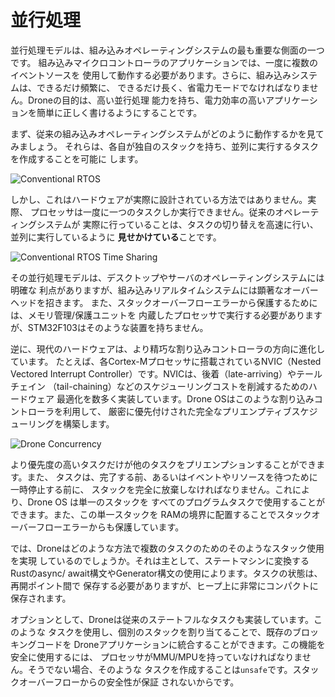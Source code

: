 # 並行処理

並行処理モデルは、組み込みオペレーティングシステムの最も重要な側面の一つです。
組み込みマイクロコントローラのアプリケーションでは、一度に複数のイベントソースを
使用して動作する必要があります。さらに、組み込みシステムは、できるだけ頻繁に、
できるだけ長く、省電力モードでなければなりません。Droneの目的は、高い並行処理
能力を持ち、電力効率の高いアプリケーションを簡単に正しく書けるようにすることです。

まず、従来の組み込みオペレーティングシステムがどのように動作するかを見てみましょう。
それらは、各自が独自のスタックを持ち、並列に実行するタスクを作成することを可能に
します。

![Conventional RTOS](../assets/conventional-rtos.svg)

しかし、これはハードウェアが実際に設計されている方法ではありません。実際、
プロセッサは一度に一つのタスクしか実行できません。従来のオペレーティングシステムが
実際に行っていることは、タスクの切り替えを高速に行い、並列に実行しているように
**見せかけている**ことです。

![Conventional RTOS Time Sharing](../assets/conventional-rtos-slices.svg)

その並行処理モデルは、デスクトップやサーバのオペレーティングシステムには明確な
利点がありますが、組み込みリアルタイムシステムには顕著なオーバーヘッドを招きます。
また、スタックオーバーフローエラーから保護するためには、メモリ管理/保護ユニットを
内蔵したプロセッサで実行する必要がありますが、STM32F103はそのような装置を持ちません。

逆に、現代のハードウェアは、より精巧な割り込みコントローラの方向に進化しています。
たとえば、各Cortex-Mプロセッサに搭載されているNVIC（Nested Vectored
Interrupt Controller）です。NVICは、後着（late-arriving）やテールチェイン
（tail-chaining）などのスケジューリングコストを削減するためのハードウェア
最適化を数多く実装しています。Drone OSはこのような割り込みコントローラを利用して、
厳密に優先付けされた完全なプリエンプティブスケジューリングを構築します。

![Drone Concurrency](../assets/drone-single-stack.svg)

より優先度の高いタスクだけが他のタスクをプリエンプションすることができます。また、
タスクは、完了する前、あるいはイベントやリソースを待つために一時停止する前に、
スタックを完全に放棄しなければなりません。これにより、Drone OS は単一のスタックを
すべてのプログラムタスクで使用することができます。また、この単一スタックを
RAMの境界に配置することでスタックオーバーフローエラーからも保護しています。

では、Droneはどのような方法で複数のタスクのためのそのようなスタック使用を実現
しているのでしょうか。それは主として、ステートマシンに変換するRustのasync/
await構文やGenerator構文の使用によります。タスクの状態は、再開ポイント間で
保存する必要がありますが、ヒープ上に非常にコンパクトに保存されます。

オプションとして、Droneは従来のステートフルなタスクも実装しています。このような
タスクを使用し、個別のスタックを割り当てることで、既存のブロッキングコードを
Droneアプリケーションに統合することができます。この機能を安全に使用するには、
プロセッサがMMU/MPUを持っていなければなりません。そうでない場合、そのような
タスクを作成することは`unsafe`です。スタックオーバーフローからの安全性が保証
されないからです。
